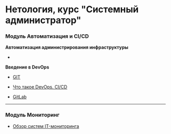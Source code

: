 # Нетология, курс "Системный администратор"


### Модуль Автоматизация и CI/СD

**Автоматизация администрирования инфраструктуры**

 *

**Введение в DevOps**

  * [GIT](https://github.com/EscEller/netology-homework/blob/main/8-01/README.md)

  * [Что такое DevOps. CI/CD](https://github.com/EscEller/netology-homework/blob/main/8-02/README.md)

  * [GitLab](https://github.com/EscEller/netology-homework/blob/main/8-03/README.md)

---

### Модуль Мониторинг

 * [Обзор систем IT-мониторинга](https://github.com/EscEller/netology-homework/blob/main/hw-01/README.md)
